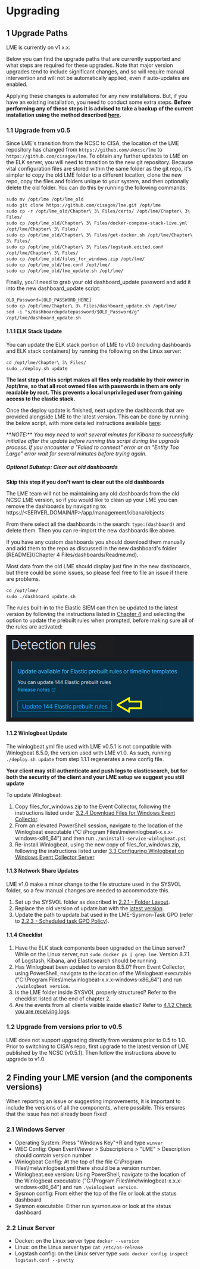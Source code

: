 # Upgrading

## 1 Upgrade Paths
LME is currently on v1.x.x.

Below you can find the upgrade paths that are currently supported and what steps are required for these upgrades. Note that major version upgrades tend to include significant changes, and so will require manual intervention and will not be automatically applied, even if auto-updates are enabled.

Applying these changes is automated for any new installations. But, if you have an existing installation, you need to conduct some extra steps. **Before performing any of these steps it is advised to take a backup of the current installation using the method described [here](/docs/markdown/maintenance/backups.md).**

### 1.1 Upgrade from v0.5

Since LME's transition from the NCSC to CISA, the location of the LME repository has changed from `https://github.com/ukncsc/lme` to `https://github.com/cisagov/lme`. To obtain any further updates to LME on the ELK server, you will need to transition to the new git repository. Because vital configuration files are stored within the same folder as the git repo, it's simpler to copy the old LME folder to a different location, clone the new repo, copy the files and folders unique to your system, and then optionally delete the old folder. You can do this by running the following commands:


```
sudo mv /opt/lme /opt/lme_old
sudo git clone https://github.com/cisagov/lme.git /opt/lme
sudo cp -r /opt/lme_old/Chapter\ 3\ Files/certs/ /opt/lme/Chapter\ 3\ Files/
sudo cp /opt/lme_old/Chapter\ 3\ Files/docker-compose-stack-live.yml /opt/lme/Chapter\ 3\ Files/
sudo cp /opt/lme_old/Chapter\ 3\ Files/get-docker.sh /opt/lme/Chapter\ 3\ Files/
sudo cp /opt/lme_old/Chapter\ 3\ Files/logstash.edited.conf /opt/lme/Chapter\ 3\ Files/
sudo cp /opt/lme_old/files_for_windows.zip /opt/lme/
sudo cp /opt/lme_old/lme.conf /opt/lme/
sudo cp /opt/lme_old/lme_update.sh /opt/lme/
```
Finally, you'll need to grab your old dashboard_update password and add it into the new dashboard_update script: 
```
OLD_Password=[OLD_PASSWORD_HERE]
sudo cp /opt/lme/Chapter\ 3\ Files/dashboard_update.sh /opt/lme/
sed -i "s/dashboardupdatepassword/$OLD_Password/g" /opt/lme/dashboard_update.sh
```

#### 1.1.1 ELK Stack Update
You can update the ELK stack portion of LME to v1.0 (including dashboards and ELK stack containers) by running the following on the Linux server:

```
cd /opt/lme/Chapter\ 3\ Files/
sudo ./deploy.sh update
```
**The last step of this script makes all files only readable by their owner in /opt/lme, so that all root owned files with passwords in them are only readable by root. This prevents a local unprivileged user from gaining access to the elastic stack.**

Once the deploy update is finished, next update the dashboards that are provided alongside LME to the latest version. This can be done by running the below script, with more detailed instructions available [here](/docs/markdown/chapter4.md#411-import-initial-dashboards):

\*\**NOTE:*\*\* *You may need to wait several minutes for Kibana to successfully initialize after the update before running this script during the upgrade process. If you encounter a "Failed to connect" error or an "Entity Too Large" error wait for several minutes before trying again.*

##### Optional Substep: Clear out old dashboards
**Skip this step if you don't want to clear out the old dashboards**

The LME team  will not be maintaining any old dashboards from the old NCSC LME version, so if you would like to clean up your LME you can remove the dashboards by navigating to: https://<SERVER_DOMAIN/IP>/app/management/kibana/objects

From there select all the dashboards in the search: `type:(dashboard)` and delete them. 
Then you can re-import the new dashboards like above.

If you have any custom dashboards you should download them manually and add them to the repo as discussed in the new dashboard's folder [README](/Chapter 4 Files/dashboards/Readme.md).

Most data from the old LME should display just fine in the new dashboards, but there could be some issues, so please feel free to file an issue if there are problems.


```
cd /opt/lme/
sudo ./dashboard_update.sh
```

The rules built-in to the Elastic SIEM can then be updated to the latest version by following the instructions listed in [Chapter 4](/docs/markdown/chapter4.md#42-enable-the-detection-engine) and selecting the option to update the prebuilt rules when prompted, before making sure all of the rules are activated:

![Update Rules](/docs/imgs/update-rules.png)



#### 1.1.2 Winlogbeat Update
The winlogbeat.yml file used with LME v0.5.1 is not compatible with Winlogbeat 8.5.0, the version used with LME v1.0. As such, running `./deploy.sh update` from step 1.1.1 regenerates a new config file.

**Your client may still authenticate and push logs to elasticsearch, but for both the security of the client and your LME setup we suggest you still update**

To update Winlogbeat:
1. Copy files_for_windows.zip to the Event Collector, following the instructions listed under [3.2.4 Download Files for Windows Event Collector](/docs/markdown/chapter3/chapter3.md#324-download-files-for-windows-event-collector).
2. From an elevated PowerShell session, navigate to the location of the Winlogbeat executable ("C:\Program Files\lme\winlogbeat-x.x.x-windows-x86_64\") and then run `./uninstall-service-winlogbeat.ps1`
3. Re-install Winlogbeat, using the new copy of files_for_windows.zip, following the instructions listed under [3.3 Configuring Winlogbeat on Windows Event Collector Server](/docs/markdown/chapter3/chapter3.md#33-configuring-winlogbeat-on-windows-event-collector-server)

#### 1.1.3 Network Share Updates
LME v1.0 make a minor change to the file structure used in the SYSVOL folder, so a few manual changes are needed to accommodate this.
1. Set up the SYSVOL folder as described in [2.2.1 - Folder Layout](/docs/markdown/chapter2.md#221---folder-layout).
2. Replace the old version of update.bat with the [latest version](/Chapter%202%20Files/GPO%20Deployment/update.bat).
3. Update the path to update.bat used in the LME-Sysmon-Task GPO (refer to [2.2.3 - Scheduled task GPO Policy](/docs/markdown/chapter2.md#223---scheduled-task-gpo-policy)).

#### 1.1.4 Checklist
1. Have the ELK stack components been upgraded on the Linux server? While on the Linux server, run `sudo docker ps | grep lme`. Version 8.7.1 of Logstash, Kibana, and Elasticsearch should be running.
2. Has Winlogbeat been updated to version 8.5.0? From Event Collector, using PowerShell, navigate to the location of the Winlogbeat executable ("C:\Program Files\lme\winlogbeat-x.x.x-windows-x86_64") and run `.\winlogbeat version`.
3. Is the LME folder inside SYSVOL properly structured? Refer to the checklist listed at the end of chapter 2.
4. Are the events from all clients visible inside elastic? Refer to [4.1.2 Check you are receiving logs](/docs/markdown/chapter4.md#412-check-you-are-receiving-logs).

### 1.2 Upgrade from versions prior to v0.5
LME does not support upgrading directly from versions prior to 0.5 to 1.0. Prior to switching to CISA's repo, first upgrade to the latest version of LME published by the NCSC (v0.5.1). Then follow the instructions above to upgrade to v1.0.

## 2 Finding your LME version (and the components versions)
When reporting an issue or suggesting improvements, it is important to include the versions of all the components, where possible. This ensures that the issue has not already been fixed! 

### 2.1 Windows Server
* Operating System: Press "Windows Key"+R and type ```winver```
* WEC Config: Open EventViewer > Subscriptions > "LME" > Description should contain version number
* Winlogbeat Config: At the top of the file C:\Program Files\lme\winlogbeat.yml there should be a version number.
* Winlogbeat.exe version: Using PowerShell, navigate to the location of the Winlogbeat executable ("C:\Program Files\lme\winlogbeat-x.x.x-windows-x86_64") and run `.\winlogbeat version`.
* Sysmon config: From either the top of the file or look at the status dashboard
* Sysmon executable: Either run sysmon.exe or look at the status dashboard


### 2.2 Linux Server
* Docker: on the Linux server type ```docker --version```
* Linux: on the Linux server type ```cat /etc/os-release```
* Logstash config: on the Linux server type ```sudo docker config inspect logstash.conf --pretty```
